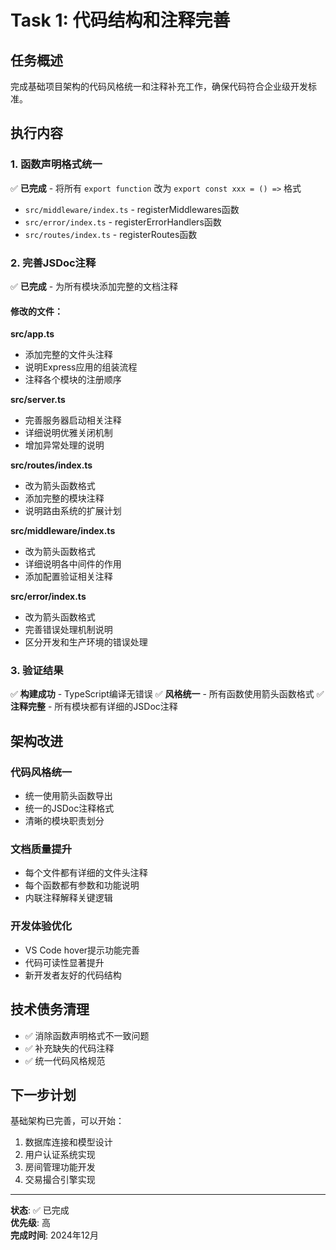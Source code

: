# Task 1: 代码结构和注释完善

## 任务概述
完成基础项目架构的代码风格统一和注释补充工作，确保代码符合企业级开发标准。

## 执行内容

### 1. 函数声明格式统一
✅ **已完成** - 将所有 `export function` 改为 `export const xxx = () =>` 格式
- `src/middleware/index.ts` - registerMiddlewares函数
- `src/error/index.ts` - registerErrorHandlers函数
- `src/routes/index.ts` - registerRoutes函数

### 2. 完善JSDoc注释
✅ **已完成** - 为所有模块添加完整的文档注释

#### 修改的文件：

**src/app.ts**
- 添加完整的文件头注释
- 说明Express应用的组装流程
- 注释各个模块的注册顺序

**src/server.ts** 
- 完善服务器启动相关注释
- 详细说明优雅关闭机制
- 增加异常处理的说明

**src/routes/index.ts**
- 改为箭头函数格式
- 添加完整的模块注释
- 说明路由系统的扩展计划

**src/middleware/index.ts**
- 改为箭头函数格式  
- 详细说明各中间件的作用
- 添加配置验证相关注释

**src/error/index.ts**
- 改为箭头函数格式
- 完善错误处理机制说明
- 区分开发和生产环境的错误处理

### 3. 验证结果
✅ **构建成功** - TypeScript编译无错误
✅ **风格统一** - 所有函数使用箭头函数格式
✅ **注释完整** - 所有模块都有详细的JSDoc注释

## 架构改进

### 代码风格统一
- 统一使用箭头函数导出
- 统一的JSDoc注释格式
- 清晰的模块职责划分

### 文档质量提升
- 每个文件都有详细的文件头注释
- 每个函数都有参数和功能说明
- 内联注释解释关键逻辑

### 开发体验优化
- VS Code hover提示功能完善
- 代码可读性显著提升
- 新开发者友好的代码结构

## 技术债务清理
- ✅ 消除函数声明格式不一致问题
- ✅ 补充缺失的代码注释
- ✅ 统一代码风格规范

## 下一步计划
基础架构已完善，可以开始：
1. 数据库连接和模型设计
2. 用户认证系统实现
3. 房间管理功能开发
4. 交易撮合引擎实现

---
**状态**: ✅ 已完成  
**优先级**: 高  
**完成时间**: 2024年12月 